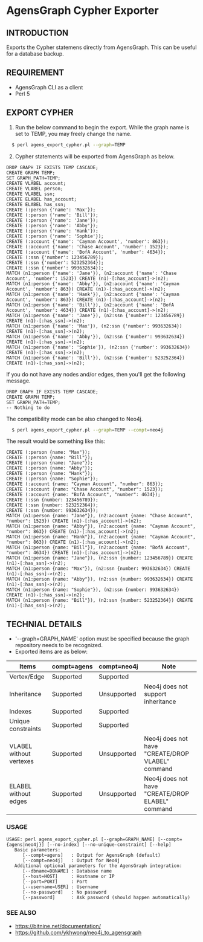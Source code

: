 # AgensGraph Cypher Exporter

## INTRODUCTION
Exports the Cypher statemens directly from AgensGraph. This can be useful for a database backup.

## REQUIREMENT
* AgensGraph CLI as a client
* Perl 5

## EXPORT CYPHER
1. Run the below command to begin the export. While the graph name is set to TEMP, you may freely change the name.

```sh
  $ perl agens_export_cypher.pl --graph=TEMP
```

2. Cypher statements will be exported from AgensGraph as below.
```
DROP GRAPH IF EXISTS TEMP CASCADE;
CREATE GRAPH TEMP;
SET GRAPH_PATH=TEMP;
CREATE VLABEL account;
CREATE VLABEL person;
CREATE VLABEL ssn;
CREATE ELABEL has_account;
CREATE ELABEL has_ssn;
CREATE (:person {'name': 'Max'});
CREATE (:person {'name': 'Bill'});
CREATE (:person {'name': 'Jane'});
CREATE (:person {'name': 'Abby'});
CREATE (:person {'name': 'Hank'});
CREATE (:person {'name': 'Sophie'});
CREATE (:account {'name': 'Cayman Account', 'number': 863});
CREATE (:account {'name': 'Chase Account', 'number': 1523});
CREATE (:account {'name': 'BofA Account', 'number': 4634});
CREATE (:ssn {'number': 123456789});
CREATE (:ssn {'number': 523252364});
CREATE (:ssn {'number': 993632634});
MATCH (n1:person {'name': 'Jane'}), (n2:account {'name': 'Chase Account', 'number': 1523}) CREATE (n1)-[:has_account]->(n2);
MATCH (n1:person {'name': 'Abby'}), (n2:account {'name': 'Cayman Account', 'number': 863}) CREATE (n1)-[:has_account]->(n2);
MATCH (n1:person {'name': 'Hank'}), (n2:account {'name': 'Cayman Account', 'number': 863}) CREATE (n1)-[:has_account]->(n2);
MATCH (n1:person {'name': 'Bill'}), (n2:account {'name': 'BofA Account', 'number': 4634}) CREATE (n1)-[:has_account]->(n2);
MATCH (n1:person {'name': 'Jane'}), (n2:ssn {'number': 123456789}) CREATE (n1)-[:has_ssn]->(n2);
MATCH (n1:person {'name': 'Max'}), (n2:ssn {'number': 993632634}) CREATE (n1)-[:has_ssn]->(n2);
MATCH (n1:person {'name': 'Abby'}), (n2:ssn {'number': 993632634}) CREATE (n1)-[:has_ssn]->(n2);
MATCH (n1:person {'name': 'Sophie'}), (n2:ssn {'number': 993632634}) CREATE (n1)-[:has_ssn]->(n2);
MATCH (n1:person {'name': 'Bill'}), (n2:ssn {'number': 523252364}) CREATE (n1)-[:has_ssn]->(n2);
```

If you do not have any nodes and/or edges, then you'll get the following message.
```
DROP GRAPH IF EXISTS TEMP CASCADE;
CREATE GRAPH TEMP;
SET GRAPH_PATH=TEMP;
-- Nothing to do
```

The compatibility mode can be also changed to Neo4j.
```sh
  $ perl agens_export_cypher.pl --graph=TEMP --compt=neo4j
```

The result would be something like this:
```
CREATE (:person {name: "Max"});
CREATE (:person {name: "Bill"});
CREATE (:person {name: "Jane"});
CREATE (:person {name: "Abby"});
CREATE (:person {name: "Hank"});
CREATE (:person {name: "Sophie"});
CREATE (:account {name: "Cayman Account", "number": 863});
CREATE (:account {name: "Chase Account", "number": 1523});
CREATE (:account {name: "BofA Account", "number": 4634});
CREATE (:ssn {number: 123456789});
CREATE (:ssn {number: 523252364});
CREATE (:ssn {number: 993632634});
MATCH (n1:person {name: "Jane"}), (n2:account {name: "Chase Account", "number": 1523}) CREATE (n1)-[:has_account]->(n2);
MATCH (n1:person {name: "Abby"}), (n2:account {name: "Cayman Account", "number": 863}) CREATE (n1)-[:has_account]->(n2);
MATCH (n1:person {name: "Hank"}), (n2:account {name: "Cayman Account", "number": 863}) CREATE (n1)-[:has_account]->(n2);
MATCH (n1:person {name: "Bill"}), (n2:account {name: "BofA Account", "number": 4634}) CREATE (n1)-[:has_account]->(n2);
MATCH (n1:person {name: "Jane"}), (n2:ssn {number: 123456789}) CREATE (n1)-[:has_ssn]->(n2);
MATCH (n1:person {name: "Max"}), (n2:ssn {number: 993632634}) CREATE (n1)-[:has_ssn]->(n2);
MATCH (n1:person {name: "Abby"}), (n2:ssn {number: 993632634}) CREATE (n1)-[:has_ssn]->(n2);
MATCH (n1:person {name: "Sophie"}), (n2:ssn {number: 993632634}) CREATE (n1)-[:has_ssn]->(n2);
MATCH (n1:person {name: "Bill"}), (n2:ssn {number: 523252364}) CREATE (n1)-[:has_ssn]->(n2);
```

## TECHNIAL DETAILS
* '--graph=GRAPH_NAME' option must be specified because the graph repository needs to be recognized.
* Exported items are as below:

| Items | compt=agens | compt=neo4j | Note |
| ------------- | ------------- | ------------- | ------------- |
| Vertex/Edge | Supported | Supported |  |
| Inheritance | Supported | Unsupported | Neo4j does not support inheritance |
| Indexes | Supported | Supported | |
| Unique constraints | Supported | Supported | |
| VLABEL without vertexes | Supported | Unsupported | Neo4j does not have "CREATE/DROP VLABEL" command |
| ELABEL without edges | Supported | Unsupported | Neo4j does not have "CREATE/DROP ELABEL" command |

### USAGE
```
USAGE: perl agens_export_cypher.pl [--graph=GRAPH_NAME] [--compt={agens|neo4j}] [--no-index] [--no-unique-constraint] [--help]
   Basic parameters:
      [--compt=agens]   : Output for AgensGraph (default)
      [--compt=neo4j]   : Output for Neo4j
   Additional optional parameters for the AgensGraph integration:
      [--dbname=DBNAME] : Database name
      [--host=HOST]     : Hostname or IP
      [--port=PORT]     : Port
      [--username=USER] : Username
      [--no-password]   : No password
      [--password]      : Ask password (should happen automatically)
```

### SEE ALSO
* https://bitnine.net/documentation/
* https://github.com/ykhwong/neo4j_to_agensgraph
